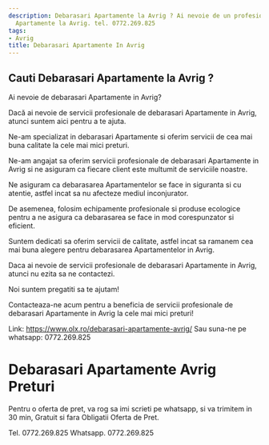 ```yaml
---
description: Debarasari Apartamente la Avrig ? Ai nevoie de un profesionist in Debarasari
  Apartamente la Avrig. tel. 0772.269.825
tags:
- Avrig
title: Debarasari Apartamente In Avrig
---
```



## Cauti Debarasari Apartamente la Avrig ?

Ai nevoie de debarasari Apartamente in Avrig? 

Dacă ai nevoie de servicii profesionale de debarasari Apartamente in Avrig, atunci suntem aici pentru a te ajuta. 

Ne-am specializat in debarasari Apartamente si oferim servicii de cea mai buna calitate la cele mai mici preturi.

Ne-am angajat sa oferim servicii profesionale de debarasari Apartamente in Avrig si ne asiguram ca fiecare client este multumit de serviciile noastre.

Ne asiguram ca debarasarea Apartamentelor se face in siguranta si cu atentie, astfel incat sa nu afecteze mediul inconjurator.

De asemenea, folosim echipamente profesionale si produse ecologice pentru a ne asigura ca debarasarea se face in mod corespunzator si eficient.

Suntem dedicati sa oferim servicii de calitate, astfel incat sa ramanem cea mai buna alegere pentru debarasarea Apartamentelor in Avrig.

Daca ai nevoie de servicii profesionale de debarasari Apartamente in Avrig, atunci nu ezita sa ne contactezi. 

Noi suntem pregatiti sa te ajutam! 

Contacteaza-ne acum pentru a beneficia de servicii profesionale de debarasari Apartamente in Avrig la cele mai mici preturi! 

Link: https://www.olx.ro/debarasari-apartamente-avrig/ 
Sau suna-ne pe whatsapp: 0772.269.825

# Debarasari Apartamente Avrig Preturi
Pentru o oferta de pret, va rog sa imi scrieti pe whatsapp, si va trimitem in 30 min, Gratuit si fara Obligatii Oferta de Pret.

Tel. 0772.269.825
Whatsapp. 0772.269.825